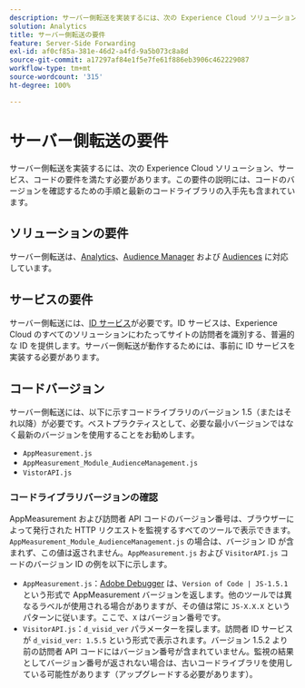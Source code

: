 ```yaml
---
description: サーバー側転送を実装するには、次の Experience Cloud ソリューション、サービス、コードの要件を満たす必要があります。この要件の説明には、コードのバージョンを確認するための手順と最新のコードライブラリの入手先も含まれています。
solution: Analytics
title: サーバー側転送の要件
feature: Server-Side Forwarding
exl-id: af0cf85a-381e-46d2-a4fd-9a5b073c8a8d
source-git-commit: a17297af84e1f5e7fe61f886eb3906c462229087
workflow-type: tm+mt
source-wordcount: '315'
ht-degree: 100%

---
```


# サーバー側転送の要件

サーバー側転送を実装するには、次の Experience Cloud ソリューション、サービス、コードの要件を満たす必要があります。この要件の説明には、コードのバージョンを確認するための手順と最新のコードライブラリの入手先も含まれています。

## ソリューションの要件

サーバー側転送は、[Analytics](https://www.adobe.com/jp/data-analytics-cloud/analytics.html)、[Audience Manager](https://www.adobe.com/jp/analytics/audience-manager.html) および [Audiences](https://experienceleague.adobe.com/docs/core-services/interface/audiences/audience-library.html?lang=ja) に対応しています。

## サービスの要件

サーバー側転送には、[ID サービス](https://experienceleague.adobe.com/docs/id-service/using/home.html?lang=ja)が必要です。ID サービスは、Experience Cloud のすべてのソリューションにわたってサイトの訪問者を識別する、普遍的な ID を提供します。サーバー側転送が動作するためには、事前に ID サービスを実装する必要があります。

## コードバージョン

サーバー側転送には、以下に示すコードライブラリのバージョン 1.5（またはそれ以降）が必要です。ベストプラクティスとして、必要な最小バージョンではなく最新のバージョンを使用することをお勧めします。

* `AppMeasurement.js`
* `AppMeasurement_Module_AudienceManagement.js`
* `VistorAPI.js`

### コードライブラリバージョンの確認

AppMeasurement および訪問者 API コードのバージョン番号は、ブラウザーによって発行された HTTP リクエストを監視するすべてのツールで表示できます。`AppMeasurement_Module_AudienceManagement.js` の場合は、バージョン ID が含まれず、この値は返されません。`AppMeasurement.js` および `VisitorAPI.js` コードのバージョン ID の例を以下に示します。

* `AppMeasurement.js`：[Adobe Debugger](https://experienceleague.adobe.com/docs/analytics/implementation/validate/debugger.html?lang=ja) は、`Version of Code | JS-1.5.1` という形式で AppMeasurement バージョンを返します。他のツールでは異なるラベルが使用される場合がありますが、その値は常に `JS-X.X.X` というパターンに従います。ここで、`X` はバージョン番号です。
* `VisitorAPI.js`：`d_visid_ver` パラメーターを探します。訪問者 ID サービスが `d_visid_ver: 1.5.5` という形式で表示されます。バージョン 1.5.2 より前の訪問者 API コードにはバージョン番号が含まれていません。監視の結果としてバージョン番号が返されない場合は、古いコードライブラリを使用している可能性があります（アップグレードする必要があります）。
